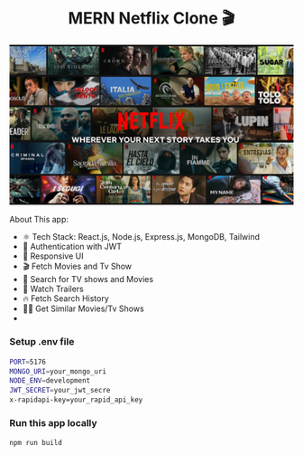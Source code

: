<h1 align="center">MERN Netflix Clone 🎬</h1>

![Demo App](/frontend/public/Netflix-Cover.png)

About This app:

-   ⚛️ Tech Stack: React.js, Node.js, Express.js, MongoDB, Tailwind
-   🔐 Authentication with JWT
-   📱 Responsive UI
-   🎬 Fetch Movies and Tv Show
-   🔎 Search for TV shows and Movies
-   🎥 Watch Trailers
-   🔥 Fetch Search History
-   🐱‍👤 Get Similar Movies/Tv Shows
-  



### Setup .env file

```bash
PORT=5176
MONGO_URI=your_mongo_uri
NODE_ENV=development
JWT_SECRET=your_jwt_secre
x-rapidapi-key=your_rapid_api_key
```

### Run this app locally

```shell
npm run build
```




